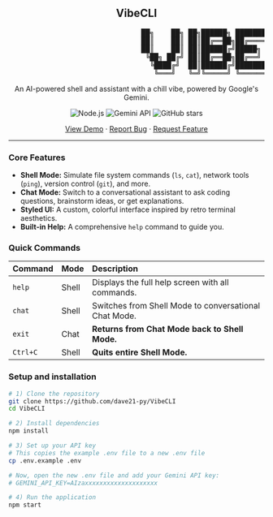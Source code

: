 
  <!-- VibeCLI ASCII Art Logo -->
  <h2 align="center">VibeCLI</h2>
  <p align="center">
  <pre>
                               ██╗    ██╗ ██╗██████╗ ███████╗ ██████╗██╗      ██╗
                               ██║    ██║ ██║██╔══██╗██╔════╝██╔════╝██║      ██║
                               ██║    ██║ ██║██████╔╝█████╗  ██║     ██║      ██║
                                ╚██╗ ██╔╝ ██║██╔══██╗██╔══╝  ██║     ██║      ██║ 
                                 ╚████╔╝  ██║██████╔╝███████╗╚██████╗███████╗ ██╗
                                  ╚═══╝   ╚═╝╚═════╝ ╚══════╝ ╚═════╝╚══════╝ ╚═╝
</pre>
  <p align="center">An AI-powered shell and assistant with a chill vibe, powered by Google's Gemini.</p>
</p>

<p align="center">
  <!-- Shields.io badges -->
  <img alt="Node.js" src="https://img.shields.io/badge/Runtime-Node.js-blue?logo=nodedotjs" />
  <img alt="Gemini API" src="https://img.shields.io/badge/LLM-Google Gemini‑Flash-green?logo=google" />
  <img alt="GitHub stars" src="https://img.shields.io/github/stars/YOUR-USERNAME/VibeCLI?style=social" />
</p>

<p align="center">
  <!-- NOTE: Add a screenshot named `vibecli-demo.png` to your repo for this link to work! -->
  <a href="vibecli-demo.png">View Demo</a> ·
  <a href="https://github.com/YOUR-USERNAME/VibeCLI/issues/new?labels=bug&template=bug_report.md">Report Bug</a> ·
  <a href="https://github.com/YOUR-USERNAME/VibeCLI/issues/new?labels=enhancement&template=feature_request.md">Request Feature</a>
</p>

---

### Core Features

*   **Shell Mode:** Simulate file system commands (`ls`, `cat`), network tools (`ping`), version control (`git`), and more.
*   **Chat Mode:** Switch to a conversational assistant to ask coding questions, brainstorm ideas, or get explanations.
*   **Styled UI:** A custom, colorful interface inspired by retro terminal aesthetics.
*   **Built-in Help:** A comprehensive `help` command to guide you.

### Quick Commands

| Command | Mode | Description |
| :--- | :--- | :--- |
| `help` | Shell | Displays the full help screen with all commands. |
| `chat` | Shell | Switches from Shell Mode to conversational Chat Mode. |
| `exit` | Chat | **Returns from Chat Mode back to Shell Mode.** |
|`Ctrl+C`| Shell | **Quits entire Shell Mode.** |


### Setup and installation

```bash
# 1) Clone the repository
git clone https://github.com/dave21-py/VibeCLI
cd VibeCLI

# 2) Install dependencies
npm install

# 3) Set up your API key
# This copies the example .env file to a new .env file
cp .env.example .env

# Now, open the new .env file and add your Gemini API key:
# GEMINI_API_KEY=AIzaxxxxxxxxxxxxxxxxxxxx

# 4) Run the application
npm start

```
